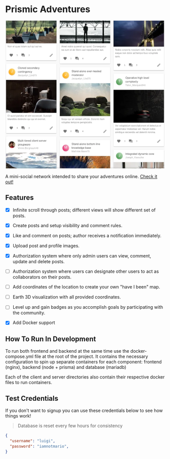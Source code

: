 # Prismic Adventures

![Screenshot of the site](assets/nomads.webp)

A mini-social network intended to share your adventures online. [Check it out!](https://prismicadventures.xyz)

## Features

- [X] Infinite scroll through posts; different views will show different set of posts.
- [X] Create posts and setup visibility and comment rules.
- [X] Like and comment on posts; author receives a notification immediately.
- [X] Upload post and profile images.
- [X] Authorization system where only admin users can view, comment, update and delete posts.
- [ ] Authorization system where users can designate other users to act as collaborators on their posts.
- [ ] Add coordinates of the location to create your own "have I been" map.
- [ ] Earth 3D visualization with all provided coordinates.
- [ ] Level up and gain badges as you accomplish goals by participating with the community.

- [X] Add Docker support

## How To Run In Development

To run both frontend and backend at the same time use the docker-compose.yml file at the root of the project. It contains the necessary configuration to spin up separate containers for each component: frontend (nginx), backend (node + prisma) and database (mariadb)

Each of the client and server directories also contain their respective docker files to run containers.

## Test Credentials

If you don't want to signup you can use these credentials below to see how things work!

> Database is reset every few hours for consistency

```json
{
  "username": "luigi",
  "password": "iamnotmario",
}
```
